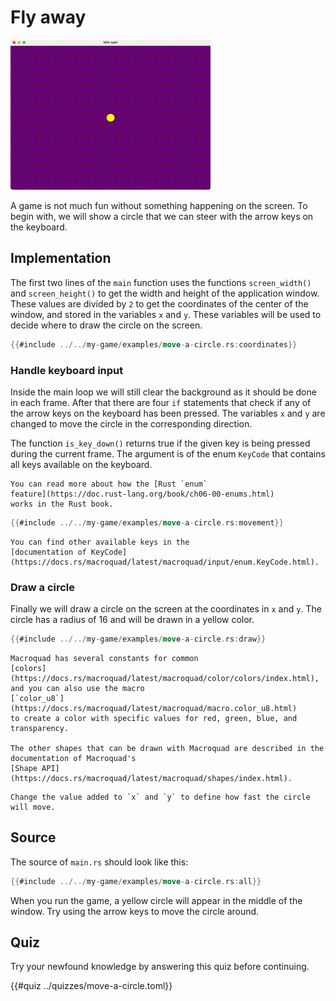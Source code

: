 # Fly away

![Screenshot](images/move-a-circle.gif#center)

A game is not much fun without something happening on the screen. To begin
with, we will show a circle that we can steer with the arrow keys on the
keyboard.

## Implementation

The first two lines of the `main` function uses the functions `screen_width()`
and `screen_height()` to get the width and height of the application window.
These values are divided by `2` to get the coordinates of the center of the
window, and stored in the variables `x` and `y`. These variables will be used
to decide where to draw the circle on the screen.

```rust
{{#include ../../my-game/examples/move-a-circle.rs:coordinates}}
```

### Handle keyboard input

Inside the main loop we will still clear the background as it should be done
in each frame. After that there are four `if` statements that check if any of
the arrow keys on the keyboard has been pressed. The variables `x` and `y` are
changed to move the circle in the corresponding direction.

The function `is_key_down()` returns true if the given key is being
pressed during the current frame. The argument is of the enum `KeyCode` that
contains all keys available on the keyboard.

```admonish info title="More on enums"
You can read more about how the [Rust `enum`
feature](https://doc.rust-lang.org/book/ch06-00-enums.html)
works in the Rust book.
```

```rust
{{#include ../../my-game/examples/move-a-circle.rs:movement}}
```

```admonish info title="More keycodes!"
You can find other available keys in the
[documentation of KeyCode](https://docs.rs/macroquad/latest/macroquad/input/enum.KeyCode.html).
```

### Draw a circle

Finally we will draw a circle on the screen at the coordinates in `x` and `y`.
The circle has a radius of 16 and will be drawn in a yellow color.

```rust
{{#include ../../my-game/examples/move-a-circle.rs:draw}}
```

```admonish info title="Colors and shapes"
Macroquad has several constants for common
[colors](https://docs.rs/macroquad/latest/macroquad/color/colors/index.html),
and you can also use the macro
[`color_u8`](https://docs.rs/macroquad/latest/macroquad/macro.color_u8.html)
to create a color with specific values for red, green, blue, and transparency.

The other shapes that can be drawn with Macroquad are described in the
documentation of Macroquad's
[Shape API](https://docs.rs/macroquad/latest/macroquad/shapes/index.html).
```

```admonish tip title="Challenge" class="challenge"
Change the value added to `x` and `y` to define how fast the circle will move.
```

<div class="no-page-break">

## Source

The source of `main.rs` should look like this:

```rust
{{#include ../../my-game/examples/move-a-circle.rs:all}}
```

When you run the game, a yellow circle will appear in the middle of the
window. Try using the arrow keys to move the circle around.
</div>

<div class="noprint">

## Quiz

Try your newfound knowledge by answering this quiz before continuing.

{{#quiz ../quizzes/move-a-circle.toml}}

</div>
